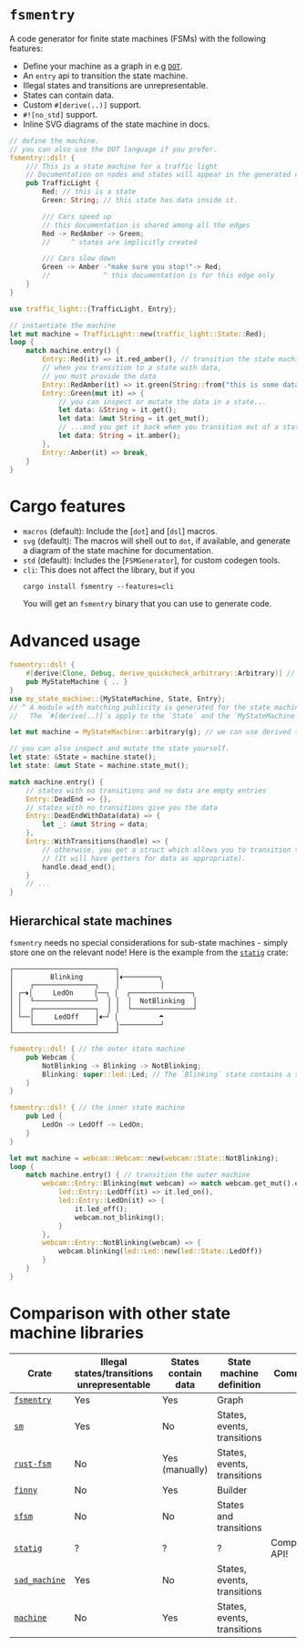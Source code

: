<!-- cargo-rdme start -->

# `fsmentry`

A code generator for finite state machines (FSMs) with the following features:
- Define your machine as a graph in e.g [`DOT`](https://en.wikipedia.org/wiki/DOT_%28graph_description_language%29).
- An `entry` api to transition the state machine.
- Illegal states and transitions are unrepresentable.
- States can contain data.
- Custom `#[derive(..)]` support.
- `#![no_std]` support.
- Inline SVG diagrams of the state machine in docs.

```rust
// define the machine.
// you can also use the DOT language if you prefer.
fsmentry::dsl! {
    /// This is a state machine for a traffic light
    // Documentation on nodes and states will appear in the generated code
    pub TrafficLight {
        Red; // this is a state
        Green: String; // this state has data inside it.

        /// Cars speed up
        // this documentation is shared among all the edges
        Red -> RedAmber -> Green;
        //     ^ states are implicitly created

        /// Cars slow down
        Green -> Amber -"make sure you stop!"-> Red;
        //             ^ this documentation is for this edge only
    }
}

use traffic_light::{TrafficLight, Entry};

// instantiate the machine
let mut machine = TrafficLight::new(traffic_light::State::Red);
loop {
    match machine.entry() {
        Entry::Red(it) => it.red_amber(), // transition the state machine
        // when you transition to a state with data,
        // you must provide the data
        Entry::RedAmber(it) => it.green(String::from("this is some data")),
        Entry::Green(mut it) => {
            // you can inspect or mutate the data in a state...
            let data: &String = it.get();
            let data: &mut String = it.get_mut();
            // ...and you get it back when you transition out of a state
            let data: String = it.amber();
        },
        Entry::Amber(it) => break,
    }
}
```

# Cargo features

- `macros` (default): Include the [`dot`] and [`dsl`] macros.
- `svg` (default): The macros will shell out to `dot`, if available, and
  generate a diagram of the state machine for documentation.
- `std` (default): Includes the [`FSMGenerator`], for custom codegen tools.
- `cli`: This does not affect the library, but if you
  ```console
  cargo install fsmentry --features=cli
  ```
  You will get an `fsmentry` binary that you can use to generate code.

# Advanced usage

```rust
fsmentry::dsl! {
    #[derive(Clone, Debug, derive_quickcheck_arbitrary::Arbitrary)] // attach `#[derive(..)]`s here
    pub MyStateMachine { .. }
}
use my_state_machine::{MyStateMachine, State, Entry};
// ^ A module with matching publicity is generated for the state machine.
//   The `#[derive(..)]`s apply to the `State` and the `MyStateMachine` items.

let mut machine = MyStateMachine::arbitrary(g); // we can use derived traits!

// you can also inspect and mutate the state yourself.
let state: &State = machine.state();
let state: &mut State = machine.state_mut();

match machine.entry() {
    // states with no transitions and no data are empty entries
    Entry::DeadEnd => {},
    // states with no transitions give you the data
    Entry::DeadEndWithData(data) => {
        let _: &mut String = data;
    },
    Entry::WithTransitions(handle) => {
        // otherwise, you get a struct which allows you to transition the machine.
        // (It will have getters for data as appropriate).
        handle.dead_end();
    }
    // ...
}
```

## Hierarchical state machines

`fsmentry` needs no special considerations for sub-state machines - simply store one
on the relevant node!
Here is the example from the [`statig`](https://crates.io/crates/statig) crate:
```text
┌─────────────────────────┐
│         Blinking        │🞀─────────┐
│    ┌───────────────┐    │          │
│ ┌─🞂│     LedOn     │──┐ │  ┌───────────────┐
│ │  └───────────────┘  │ │  │  NotBlinking  │
│ │  ┌───────────────┐  │ │  └───────────────┘
│ └──│     LedOff    │🞀─┘ │          🞁
│    └───────────────┘    │──────────┘
└─────────────────────────┘
```

```rust
fsmentry::dsl! { // the outer state machine
    pub Webcam {
        NotBlinking -> Blinking -> NotBlinking;
        Blinking: super::led::Led; // The `Blinking` state contains a state machine
    }
}

fsmentry::dsl! { // the inner state machine
    pub Led {
        LedOn -> LedOff -> LedOn;
    }
}

let mut machine = webcam::Webcam::new(webcam::State::NotBlinking);
loop {
    match machine.entry() { // transition the outer machine
        webcam::Entry::Blinking(mut webcam) => match webcam.get_mut().entry() { // transition the inner machine
            led::Entry::LedOff(it) => it.led_on(),
            led::Entry::LedOn(it) => {
                it.led_off();
                webcam.not_blinking();
            }
        },
        webcam::Entry::NotBlinking(webcam) => {
            webcam.blinking(led::Led::new(led::State::LedOff))
        }
    }
}
```

# Comparison with other state machine libraries

| Crate                                                 | Illegal states/transitions unrepresentable | States contain data | State machine definition    | Comments         |
| ----------------------------------------------------- | ------------------------------------------ | ------------------- | --------------------------- | ---------------- |
| [`fsmentry`](https://crates.io/crates/fsmentry)       | Yes                                        | Yes                 | Graph                       |                  |
| [`sm`](https://crates.io/crates/sm)                   | Yes                                        | No                  | States, events, transitions |                  |
| [`rust-fsm`](https://crates.io/crates/rust-fsm)       | No                                         | Yes (manually)      | States, events, transitions |                  |
| [`finny`](https://crates.io/crates/finny)             | No                                         | Yes                 | Builder                     |                  |
| [`sfsm`](https://crates.io/crates/sfsm)               | No                                         | No                  | States and transitions      |                  |
| [`statig`](https://crates.io/crates/statig)           | ?                                          | ?                   | ?                           | Complicated API! |
| [`sad_machine`](https://crates.io/crates/sad_machine) | Yes                                        | No                  | States, events, transitions |                  |
| [`machine`](https://crates.io/crates/machine)         | No                                         | Yes                 | States, events, transitions |                  |

<!-- cargo-rdme end -->
